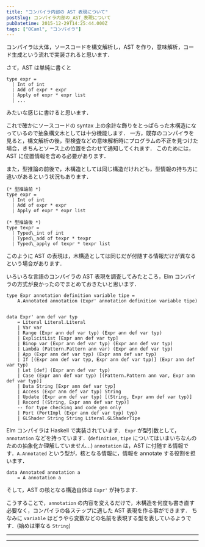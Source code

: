```yaml
---
title: "コンパイラ内部の AST 表現について"
postSlug: コンパイラ内部の_AST_表現について
pubDatetime: 2015-12-29T14:25:44.000Z
tags: ["OCaml", "コンパイラ"]
---
```


コンパイラは大体，ソースコードを構文解析し，AST を作り，意味解析，コード生成という流れで実装されると思います．

さて，AST は単純に書くと

```
type expr =
  | Int of int
  | Add of expr * expr
  | Apply of expr * expr list
  | ...

```

みたいな感じに書けると思います．

これで確かにソースコードの syntax 上の余計な飾りをとっぱらった木構造になっているので抽象構文木としては十分機能します．
一方，既存のコンパイラを見ると，構文解析の後，型検査などの意味解析時にプログラムの不正を見つけた場合，きちんとソース上の位置を合わせて通知してくれます．
このためには，AST に位置情報を含める必要があります．

また，型推論の前後で，木構造としては同じ構造だけれども，型情報の持ち方に違いがあるという状況もあります．

```
(* 型推論前 *)
type expr =
  | Int of int
  | Add of expr * expr
  | Apply of expr * expr list

(* 型推論後 *)
type texpr =
  | Typed\_int of int
  | Typed\_add of texpr * texpr
  | Typed\_apply of texpr * texpr list

```

このように AST の表現は，木構造としては同じだが付随する情報だけが異なるという場合があります．

いろいろな言語のコンパイラの AST 表現を調査してみたところ，Elm コンパイラの方式が良かったのでまとめておきたいと思います．

```
type Expr annotation definition variable tipe =
    A.Annotated annotation (Expr' annotation definition variable tipe)


data Expr' ann def var typ
    = Literal Literal.Literal
    | Var var
    | Range (Expr ann def var typ) (Expr ann def var typ)
    | ExplicitList [Expr ann def var typ]
    | Binop var (Expr ann def var typ) (Expr ann def var typ)
    | Lambda (Pattern.Pattern ann var) (Expr ann def var typ)
    | App (Expr ann def var typ) (Expr ann def var typ)
    | If [(Expr ann def var typ, Expr ann def var typ)] (Expr ann def var typ)
    | Let [def] (Expr ann def var typ)
    | Case (Expr ann def var typ) [(Pattern.Pattern ann var, Expr ann def var typ)]
    | Data String [Expr ann def var typ]
    | Access (Expr ann def var typ) String
    | Update (Expr ann def var typ) [(String, Expr ann def var typ)]
    | Record [(String, Expr ann def var typ)]
    -- for type checking and code gen only
    | Port (PortImpl (Expr ann def var typ) typ)
    | GLShader String String Literal.GLShaderTipe

```

Elm コンパイラは Haskell で実装されています．
`Expr` が型引数として，`annotation` などを持っています．(`definition`, `tipe` についてはいまいちなんのための抽象化か理解していません...)
`annotation` は，AST に付随する情報です．`A.Annotated` という型が，核となる情報に，情報を annotate する役割を担います．

```
data Annotated annotation a
    = A annotation a

```

そして，AST の核となる構造自体は `Expr'` が持ちます．

こうすることで，`annotation` の内容を変えるだけで，木構造を何度も書き直す必要なく，コンパイラの各ステップに適した AST 表現を作る事ができます．
ちなみに `variable` はどうやら変数などの名前を表現する型を表しているようです．(始めは単なる `String`)

---

---
